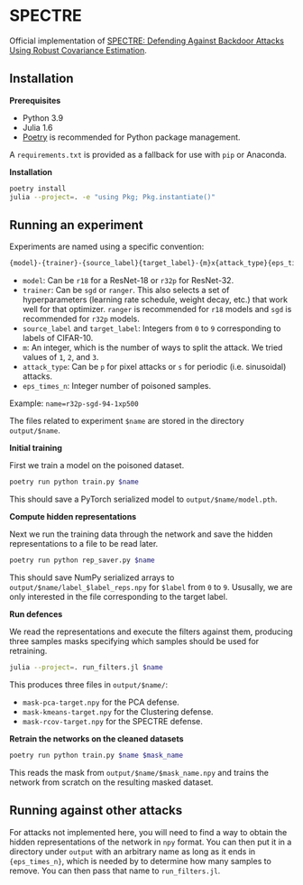 # SPECTRE
Official implementation of [SPECTRE: Defending Against Backdoor Attacks Using Robust Covariance Estimation](https://arxiv.org/abs/2104.11315).

## Installation

**Prerequisites**

* Python 3.9
* Julia 1.6
* [Poetry](https://python-poetry.org/) is recommended for Python package management. 
 
A `requirements.txt` is provided as a fallback for use with `pip` or Anaconda.

**Installation**

```bash
poetry install
julia --project=. -e "using Pkg; Pkg.instantiate()"
```

## Running an experiment

Experiments are named using a specific convention: 
```bash
{model}-{trainer}-{source_label}{target_label}-{m}x{attack_type}{eps_times_n}
```

* `model`: Can be `r18` for a ResNet-18 or `r32p` for ResNet-32.
* `trainer`: Can be `sgd` or `ranger`. This also selects a set of hyperparameters (learning rate schedule, weight decay, etc.) that work well for that optimizer.
  `ranger` is recommended for `r18` models and `sgd` is recommended for `r32p` models.
* `source_label` and `target_label`: Integers from `0` to `9` corresponding to labels of CIFAR-10.
* `m`: An integer, which is the number of ways to split the attack. We tried values of `1`, `2`, and `3`.
* `attack_type`: Can be `p` for pixel attacks or `s` for periodic (i.e. sinusoidal) attacks.
* `eps_times_n`: Integer number of poisoned samples.

Example: `name=r32p-sgd-94-1xp500`

The files related to experiment `$name` are stored in the directory `output/$name`.

**Initial training**

First we train a model on the poisoned dataset.

```bash
poetry run python train.py $name
```

This should save a PyTorch serialized model to `output/$name/model.pth`. 

**Compute hidden representations**

Next we run the training data through the network and save the hidden representations to a file to be read later.

```bash
poetry run python rep_saver.py $name
```

This should save NumPy serialized arrays to `output/$name/label_$label_reps.npy` for `$label` from `0` to `9`.
Ususally, we are only interested in the file corresponding to the target label.

**Run defences**

We read the representations and execute the filters against them, producing three samples masks specifying which samples should be used for retraining.

```bash
julia --project=. run_filters.jl $name
```

This produces three files in `output/$name/`:

* `mask-pca-target.npy` for the PCA defense.
* `mask-kmeans-target.npy` for the Clustering defense.
* `mask-rcov-target.npy` for the SPECTRE defense.

**Retrain the networks on the cleaned datasets**

```bash
poetry run python train.py $name $mask_name
```

This reads the mask from `output/$name/$mask_name.npy` and trains the network from scratch on the resulting masked dataset.

## Running against other attacks

For attacks not implemented here, you will need to find a way to obtain the hidden representations of the network in `npy` format.
You can then put it in a directory under `output` with an arbitrary name as long as it ends in `{eps_times_n}`, which is needed by to determine how many samples to remove.
You can then pass that name to `run_filters.jl`.
